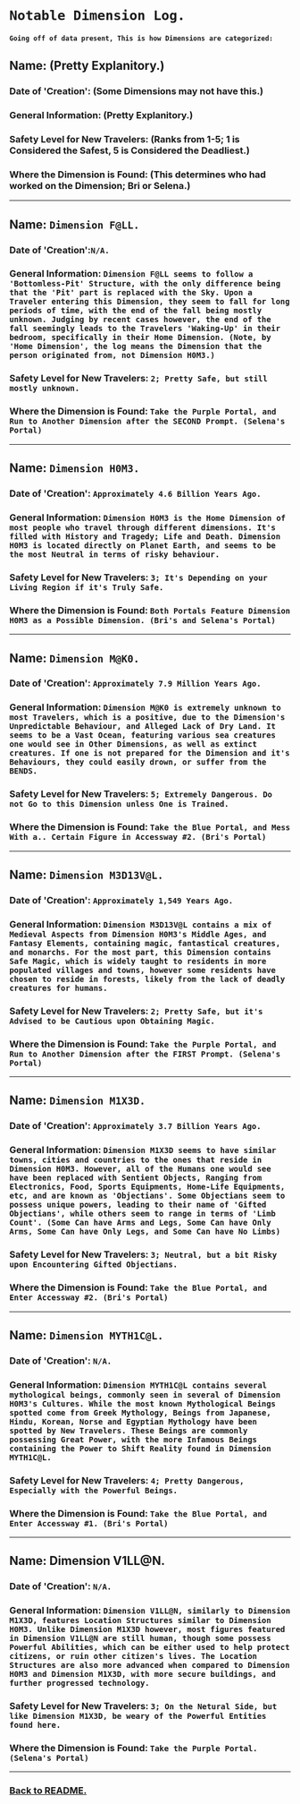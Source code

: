 # `Notable Dimension Log.`
#### `Going off of data present, This is how Dimensions are categorized:`

## Name: (Pretty Explanitory.)
### Date of 'Creation': (Some Dimensions may not have this.)
### General Information: (Pretty Explanitory.)
### Safety Level for New Travelers: (Ranks from 1-5; 1 is Considered the Safest, 5 is Considered the Deadliest.)
### Where the Dimension is Found: (This determines who had worked on the Dimension; Bri or Selena.)
-------------------------------------------------------------------------------------------------------------------------

## Name: `Dimension F@LL.`
### Date of 'Creation':`N/A.`
### General Information: `Dimension F@LL seems to follow a 'Bottomless-Pit' Structure, with the only difference being that the 'Pit' part is replaced with the Sky. Upon a Traveler entering this Dimension, they seem to fall for long periods of time, with the end of the fall being mostly unknown. Judging by recent cases however, the end of the fall seemingly leads to the Travelers 'Waking-Up' in their bedroom, specifically in their Home Dimension. (Note, by 'Home Dimension', the log means the Dimension that the person originated from, not Dimension H0M3.)`
### Safety Level for New Travelers: `2; Pretty Safe, but still mostly unknown.`
### Where the Dimension is Found: `Take the Purple Portal, and Run to Another Dimension after the SECOND Prompt. (Selena's Portal)`
-------------------------------------------------------------------------------------------------------------------------

## Name: `Dimension H0M3.`
### Date of 'Creation': `Approximately 4.6 Billion Years Ago.`
### General Information: `Dimension H0M3 is the Home Dimension of most people who travel through different dimensions. It's filled with History and Tragedy; Life and Death. Dimension H0M3 is located directly on Planet Earth, and seems to be the most Neutral in terms of risky behaviour.`
### Safety Level for New Travelers: `3; It's Depending on your Living Region if it's Truly Safe.`
### Where the Dimension is Found: `Both Portals Feature Dimension H0M3 as a Possible Dimension. (Bri's and Selena's Portal)`
-------------------------------------------------------------------------------------------------------------------------

## Name: `Dimension M@K0.`
### Date of 'Creation': `Approximately 7.9 Million Years Ago.`
### General Information: `Dimension M@K0 is extremely unknown to most Travelers, which is a positive, due to the Dimension's Unpredictable Behaviour, and Alleged Lack of Dry Land. It seems to be a Vast Ocean, featuring various sea creatures one would see in Other Dimensions, as well as extinct creatures. If one is not prepared for the Dimension and it's Behaviours, they could easily drown, or suffer from the BENDS.`
### Safety Level for New Travelers: `5; Extremely Dangerous. Do not Go to this Dimension unless One is Trained.`
### Where the Dimension is Found: `Take the Blue Portal, and Mess With a.. Certain Figure in Accessway #2. (Bri's Portal)`
-------------------------------------------------------------------------------------------------------------------------

## Name: `Dimension M3D13V@L.`
### Date of 'Creation': `Approximately 1,549 Years Ago.`
### General Information: `Dimension M3D13V@L contains a mix of Medieval Aspects from Dimension H0M3's Middle Ages, and Fantasy Elements, containing magic, fantastical creatures, and monarchs. For the most part, this Dimension contains Safe Magic, which is widely taught to residents in more populated villages and towns, however some residents have chosen to reside in forests, likely from the lack of deadly creatures for humans.`
### Safety Level for New Travelers: `2; Pretty Safe, but it's Advised to be Cautious upon Obtaining Magic.`
### Where the Dimension is Found: `Take the Purple Portal, and Run to Another Dimension after the FIRST Prompt. (Selena's Portal)`
-------------------------------------------------------------------------------------------------------------------------

## Name: `Dimension M1X3D.`
### Date of 'Creation': `Approximately 3.7 Billion Years Ago.`
### General Information: `Dimension M1X3D seems to have similar towns, cities and countries to the ones that reside in Dimension H0M3. However, all of the Humans one would see have been replaced with Sentient Objects, Ranging from Electronics, Food, Sports Equipments, Home-Life Equipments, etc, and are known as 'Objectians'. Some Objectians seem to possess unique powers, leading to their name of 'Gifted Objectians', while others seem to range in terms of 'Limb Count'. (Some Can have Arms and Legs, Some Can have Only Arms, Some Can have Only Legs, and Some Can have No Limbs)`
### Safety Level for New Travelers: `3; Neutral, but a bit Risky upon Encountering Gifted Objectians.`
### Where the Dimension is Found: `Take the Blue Portal, and Enter Accessway #2. (Bri's Portal)`
-------------------------------------------------------------------------------------------------------------------------

## Name: `Dimension MYTH1C@L.`
### Date of 'Creation': `N/A.`
### General Information: `Dimension MYTH1C@L contains several mythological beings, commonly seen in several of Dimension H0M3's Cultures. While the most known Mythological Beings spotted come from Greek Mythology, Beings from Japanese, Hindu, Korean, Norse and Egyptian Mythology have been spotted by New Travelers. These Beings are commonly possessing Great Power, with the more Infamous Beings containing the Power to Shift Reality found in Dimension MYTH1C@L.`
### Safety Level for New Travelers: `4; Pretty Dangerous, Especially with the Powerful Beings.`
### Where the Dimension is Found: `Take the Blue Portal, and Enter Accessway #1. (Bri's Portal)`
-------------------------------------------------------------------------------------------------------------------------

## Name: Dimension V1LL@N.
### Date of 'Creation': `N/A.`
### General Information: `Dimension V1LL@N, similarly to Dimension M1X3D, features Location Structures similar to Dimension H0M3. Unlike Dimension M1X3D however, most figures featured in Dimension V1LL@N are still human, though some possess Powerful Abilities, which can be either used to help protect citizens, or ruin other citizen's lives. The Location Structures are also more advanced when compared to Dimension H0M3 and Dimension M1X3D, with more secure buildings, and further progressed technology.`
### Safety Level for New Travelers: `3; On the Netural Side, but like Dimension M1X3D, be weary of the Powerful Entities found here.`
### Where the Dimension is Found: `Take the Purple Portal. (Selena's Portal)`
-------------------------------------------------------------------------------------------------------------------------

### [Back to README.](../README.md)


